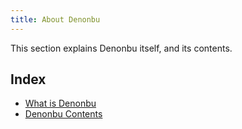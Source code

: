 ```yaml
---
title: About Denonbu
---
```


This section explains Denonbu itself, and its contents.

## Index

* [What is Denonbu](/about-denonbu/what-is-denonbu)
* [Denonbu Contents](/about-denonbu/contents)
